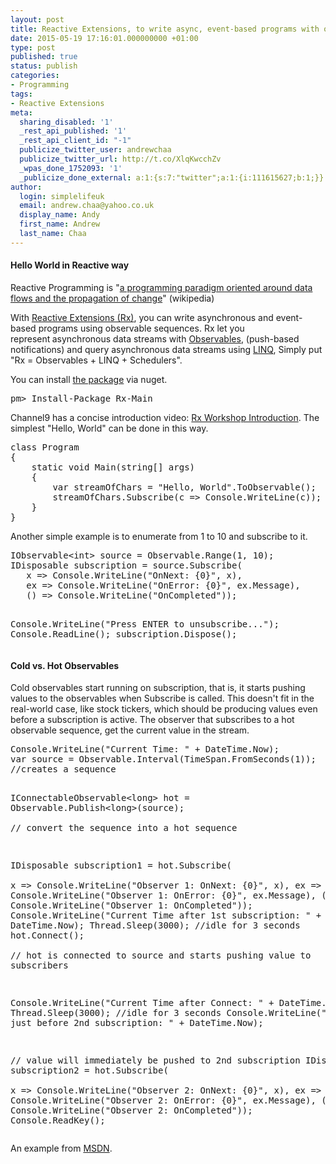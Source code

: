```yaml
---
layout: post
title: Reactive Extensions, to write async, event-based programs with observables
date: 2015-05-19 17:16:01.000000000 +01:00
type: post
published: true
status: publish
categories:
- Programming
tags:
- Reactive Extensions
meta:
  sharing_disabled: '1'
  _rest_api_published: '1'
  _rest_api_client_id: "-1"
  publicize_twitter_user: andrewchaa
  publicize_twitter_url: http://t.co/XlqKwcchZv
  _wpas_done_1752093: '1'
  _publicize_done_external: a:1:{s:7:"twitter";a:1:{i:111615627;b:1;}}
author:
  login: simplelifeuk
  email: andrew.chaa@yahoo.co.uk
  display_name: Andy
  first_name: Andrew
  last_name: Chaa
---
```

<h4>Hello World in Reactive way</h4>
<p>Reactive Programming is "<a href="http://en.wikipedia.org/wiki/Reactive_programming">a programming paradigm oriented around data flows and the propagation of change</a>" (wikipedia)</p>
<p>With <a href="https://github.com/Reactive-Extensions/Rx.NET">Reactive Extensions (Rx)</a>, you can write asynchronous and event-based programs using observable sequences. Rx let you represent<em><strong> </strong></em>asynchronous data streams with <a href="http://msdn.microsoft.com/library/dd990377.aspx">Observables</a>, (push-based notifications) and query asynchronous data streams using <a href="http://msdn.microsoft.com/en-us/library/hh242983.aspx">LINQ</a>, Simply put "Rx = Observables + LINQ + Schedulers".</p>
<p>You can install <a href="https://www.nuget.org/packages/Rx-Main/">the package</a> via nuget.</p>
<pre>pm&gt; Install-Package Rx-Main</pre>
<p>Channel9 has a concise introduction video: <a href="http://channel9.msdn.com/Series/Rx-Workshop/Rx-Workshop-Introduction">Rx Workshop Introduction</a>. The simplest "Hello, World" can be done in this way.</p>
<pre>class Program
{
    static void Main(string[] args)
    {
        var streamOfChars = "Hello, World".ToObservable();
        streamOfChars.Subscribe(c =&gt; Console.WriteLine(c));
    }
}</pre>
<p>Another simple example is to enumerate from 1 to 10 and subscribe to it.</p>
<pre>IObservable&lt;int&gt; source = Observable.Range(1, 10);
IDisposable subscription = source.Subscribe(
   x =&gt; Console.WriteLine("OnNext: {0}", x),
   ex =&gt; Console.WriteLine("OnError: {0}", ex.Message),
   () =&gt; Console.WriteLine("OnCompleted"));

Console.WriteLine("Press ENTER to unsubscribe...");
Console.ReadLine();
subscription.Dispose();</pre>
<h4>Cold vs. Hot Observables</h4>
<p>Cold observables start running on subscription, that is, it starts pushing values to the observables when Subscribe is called. This doesn't fit in the real-world case, like stock tickers, which should be producing values even before a subscription is active. The observer that subscribes to a hot observable sequence, get the current value in the stream.</p>
<pre>Console.WriteLine("Current Time: " + DateTime.Now);
var source = Observable.Interval(TimeSpan.FromSeconds(1));
//creates a sequence

IConnectableObservable&lt;long&gt; hot = Observable.Publish&lt;long&gt;(source);  
// convert the sequence into a hot sequence

IDisposable subscription1 = hot.Subscribe(                        
    x =&gt; Console.WriteLine("Observer 1: OnNext: {0}", x),
    ex =&gt; Console.WriteLine("Observer 1: OnError: {0}", ex.Message),
    () =&gt; Console.WriteLine("Observer 1: OnCompleted"));
Console.WriteLine("Current Time after 1st subscription: " + DateTime.Now);
Thread.Sleep(3000);  //idle for 3 seconds
hot.Connect();       
// hot is connected to source and starts pushing value to subscribers 

Console.WriteLine("Current Time after Connect: " + DateTime.Now);
Thread.Sleep(3000);  //idle for 3 seconds
Console.WriteLine("Current Time just before 2nd subscription: " + DateTime.Now);

// value will immediately be pushed to 2nd subscription
IDisposable subscription2 = hot.Subscribe(     
    x =&gt; Console.WriteLine("Observer 2: OnNext: {0}", x),
    ex =&gt; Console.WriteLine("Observer 2: OnError: {0}", ex.Message),
    () =&gt; Console.WriteLine("Observer 2: OnCompleted"));
Console.ReadKey();</pre>
<p>An example from <a href="https://msdn.microsoft.com/en-us/library/hh242977(v=vs.103).aspx">MSDN</a>.</p>
